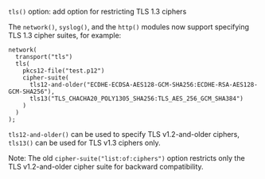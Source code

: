 `tls()` option: add option for restricting TLS 1.3 ciphers

The `network()`, `syslog()`, and the `http()` modules now support specifying TLS 1.3 cipher suites,
for example:

```
network(
  transport("tls")
  tls(
    pkcs12-file("test.p12")
    cipher-suite(
      tls12-and-older("ECDHE-ECDSA-AES128-GCM-SHA256:ECDHE-RSA-AES128-GCM-SHA256"),
      tls13("TLS_CHACHA20_POLY1305_SHA256:TLS_AES_256_GCM_SHA384")
    )
  )
);
```

`tls12-and-older()` can be used to specify TLS v1.2-and-older ciphers,
`tls13()` can be used for TLS v1.3 ciphers only.

Note: The old `cipher-suite("list:of:ciphers")` option restricts only the TLS v1.2-and-older cipher suite
for backward compatibility.
